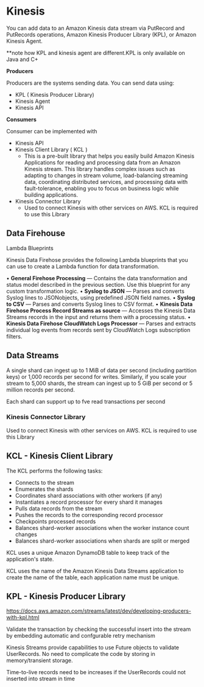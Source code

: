 # Kinesis

You can add data to an Amazon Kinesis data stream via PutRecord and PutRecords operations, Amazon Kinesis Producer Library (KPL), or Amazon Kinesis Agent.

**note how KPL and kinesis agent are different.KPL is only available on Java and C+

**Producers**

Producers are the systems sending data.
You can send data using:
- KPL ( Kinesis Producer Library)
- Kinesis Agent
- Kinesis API

**Consumers** 

Consumer can be implemented with

- Kinesis API
- Kinesis Client Library ( KCL )
    - This is a pre-built library that helps you easily build Amazon Kinesis Applications for reading and processing data from an Amazon Kinesis stream. This library handles complex issues such as adapting to changes in stream volume, load-balancing streaming data, coordinating distributed services, and processing data with fault-tolerance, enabling you to focus on business logic while building applications.
- Kinesis Connector Library
    - Used to connect Kinesis with other services on AWS. KCL is required to use this Library

## Data Firehouse

Lambda Blueprints

Kinesis Data Firehose provides the following Lambda blueprints that you can use to create a Lambda function for data transformation.

• **General Firehose Processing** — Contains the data transformation and status model described in the previous section. Use this blueprint for any custom transformation logic.
• **Syslog to JSON** — Parses and converts Syslog lines to JSONobjects, using predefined JSON field names.
• **Syslog to CSV** — Parses and converts Syslog lines to CSV format.
• **Kinesis Data Firehose Process Record Streams as source** — Accesses the Kinesis Data Streams records in the input and returns them with a processing status.
• **Kinesis Data Firehose CloudWatch Logs Processor** — Parses and extracts individual log events from records sent by CloudWatch Logs subscription filters.

## Data Streams

A single shard can ingest up to 1 MiB of data per second (including partition keys) or 1,000 records per second for writes. Similarly, if you scale your stream to 5,000 shards, the stream can ingest up to 5 GiB per second or 5 million records per second. 

Each shard can support up to fve read transactions per second 

### Kinesis Connector Library
Used to connect Kinesis with other services on AWS. KCL is required to use this Library

## KCL - Kinesis Client Library

The KCL performs the following tasks:

- Connects to the stream
- Enumerates the shards
- Coordinates shard associations with other workers (if any)
- Instantiates a record processor for every shard it manages
- Pulls data records from the stream
- Pushes the records to the corresponding record processor
- Checkpoints processed records
- Balances shard-worker associations when the worker instance count changes
- Balances shard-worker associations when shards are split or merged

KCL uses a unique Amazon DynamoDB table to keep track of the application's state.

KCL uses the name of the Amazon Kinesis Data Streams application to create the name of the table, each application name must be unique.

## KPL - Kinesis Producer Library

https://docs.aws.amazon.com/streams/latest/dev/developing-producers-with-kpl.html

Validate the transaction by checking the successful insert into the stream by embedding automatic and confgurable retry mechanism

Kinesis Streams provide capabilities to use Future objects to validate
UserRecords. No need to complicate the code by storing in memory/transient storage.

Time-to-live records need to be increases if the UserRecords could not
inserted into stream in time